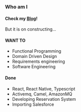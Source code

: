 ### Who am I

#### Check my [Blog](https://blog.juho.kim)!

But it is on constructing...

#### WANT TO

- Functional Programming
- Domain Driven Design
- Requirements engineering
- Software Engineering

#### Done

- React, React Native, Typescript
- Activemq, Camel, AmazonMQ
- Developing Reservation System
- Importing Salesforce
